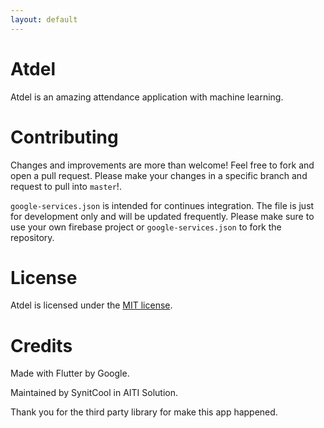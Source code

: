 ```yaml
---
layout: default
---
```


# Atdel

Atdel is an amazing attendance application with machine learning.

# Contributing

Changes and improvements are more than welcome! Feel free to fork and open a pull request. Please make your changes in a specific branch and request to pull into `master`!.

`google-services.json` is intended for continues integration. The file is just for development only and will be updated frequently. Please make sure to use your own firebase project or `google-services.json` to fork the repository.

# License

Atdel is licensed under the [MIT license](https://github.com/SynitCool/Atdel/blob/master/LICENSE).

# Credits

Made with Flutter by Google.

Maintained by SynitCool in AITI Solution.

Thank you for the third party library for make this app happened.
